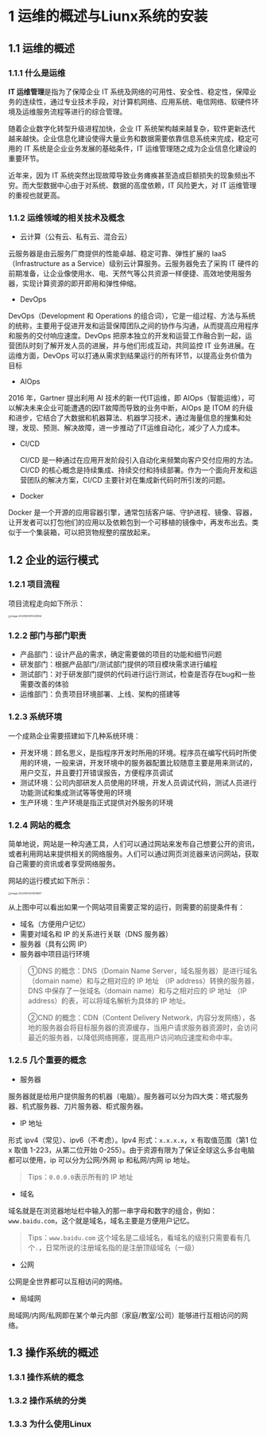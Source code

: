 # 1 运维的概述与Liunx系统的安装

## 1.1 运维的概述

### 1.1.1 什么是运维

**IT 运维管理**是指为了保障企业 IT 系统及网络的可用性、安全性、稳定性，保障业务的连续性，通过专业技术手段，对计算机网络、应用系统、电信网络、软硬件环境及运维服务流程等进行的综合管理。

随着企业数字化转型升级进程加快，企业 IT 系统架构越来越复杂，软件更新迭代越来越快。企业信息化建设使得大量业务和数据需要依靠信息系统来完成，稳定可用的 IT 系统是企业业务发展的基础条件，IT 运维管理随之成为企业信息化建设的重要环节。

近年来，因为 IT 系统突然出现故障导致业务瘫痪甚至造成巨额损失的现象频出不穷。而大型数据中心由于对系统、数据的高度依赖，IT 风险更大，对 IT 运维管理的重视也就更高。

### 1.1.2 运维领域的相关技术及概念

* 云计算（公有云、私有云、混合云）

云服务器是由云服务厂商提供的性能卓越、稳定可靠、弹性扩展的 IaaS（Infrastructure as a Service）级别云计算服务。云服务器免去了采购 IT 硬件的前期准备，让企业像使用水、电、天然气等公共资源一样便捷、高效地使用服务器，实现计算资源的即开即用和弹性伸缩。

* DevOps

DevOps（Development 和 Operations 的组合词），它是一组过程、方法与系统的统称，主要用于促进开发和运营保障团队之间的协作与沟通，从而提高应用程序和服务的交付响应速度。DevOps 把原本独立的开发和运营工作融合到一起，运营团队时刻了解开发人员的进展，并与他们形成互动，共同监控 IT 业务进展。在运维方面，DevOps 可以打通从需求到结果运行的所有环节，以提高业务价值为目标

* AIOps

2016 年，Gartner 提出利用 AI 技术的新一代IT运维，即 AIOps（智能运维），可以解决未来企业可能遭遇的因IT故障而导致的业务中断，AIOps 是 ITOM 的升级和进步，它结合了大数据和机器算法、机器学习技术，通过海量信息的搜集和处理，发现、预测、解决故障，进一步推动了IT运维自动化，减少了人力成本。

* CI/CD

  CI/CD 是一种通过在应用开发阶段引入自动化来频繁向客户交付应用的方法。CI/CD 的核心概念是持续集成、持续交付和持续部署。作为一个面向开发和运营团队的解决方案，CI/CD 主要针对在集成新代码时所引发的问题。

* Docker

Docker 是一个开源的应用容器引擎，通常包括客户端、守护进程、镜像、容器，让开发者可以打包他们的应用以及依赖包到一个可移植的镜像中，再发布出去。类似于一个集装箱，可以把货物规整的摆放起来。

## 1.2 企业的运行模式

### 1.2.1 项目流程

项目流程走向如下所示：

<img src="C:\Users\98460\AppData\Roaming\Typora\typora-user-images\image-20220614015339556.png" alt="image-20220614015339556" style="zoom:33%;" />

### 1.2.2 部门与部门职责

* 产品部门：设计产品的需求，确定需要做的项目的功能和细节问题
* 研发部门：根据产品部门/测试部门提供的项目模块需求进行编程
* 测试部门：对于研发部门提供的代码进行运行测试，检查是否存在bug和一些需要改善的体验
* 运维部门：负责项目环境部署、上线、架构的搭建等

### 1.2.3 系统环境

一个成熟企业需要搭建如下几种系统环境：

* 开发环境：顾名思义，是指程序开发时所用的环境。程序员在编写代码时所使用的环境，一般来讲，开发环境中的服务器配置比较随意主要是用来测试的，用户交互，并且要打开错误报告，方便程序员调试
* 测试环境：公司内部研发人员使用的环境，开发人员调试代码，测试人员进行功能测试和集成测试等等使用的环境
* 生产环境：生产环境是指正式提供对外服务的环境

### 1.2.4 网站的概念

简单地说，网站是一种沟通工具，人们可以通过网站来发布自己想要公开的资讯，或者利用网站来提供相关的网络服务。人们可以通过网页浏览器来访问网站，获取自己需要的资讯或者享受网络服务。

网站的运行模式如下所示：

<img src="C:\Users\98460\AppData\Roaming\Typora\typora-user-images\image-20220614020619807.png" alt="image-20220614020619807" style="zoom:33%;" />

从上图中可以看出如果一个网站项目需要正常的运行，则需要的前提条件有：

* 域名（方便用户记忆）
* 需要对域名和 IP 的关系进行关联（DNS 服务器）
* 服务器（具有公网 IP）
* 服务器中项目运行环境

> ①DNS 的概念：DNS（Domain Name Server，域名服务器）是进行域名（domain name）和与之相对应的 IP 地址 （IP address）转换的服务器，DNS 中保存了一张域名（domain name）和与之相对应的 IP 地址 （IP address）的表，可以将域名解析为具体的 IP 地址。
>
> ②CND 的概念：CDN（Content Delivery Network，内容分发网络），各地的服务器会将目标服务器的资源缓存，当用户请求服务器资源时，会访问最近的服务器，以降低网络拥塞，提高用户访问响应速度和命中率。

### 1.2.5 几个重要的概念

* 服务器

服务器就是给用户提供服务的机器（电脑）。服务器可以分为四大类：塔式服务器、机式服务器、刀片服务器、柜式服务器。

* IP 地址

形式 ipv4（常见）、ipv6（不考虑）。Ipv4 形式：`x.x.x.x`，x 有取值范围（第1 位 x 取值 1-223，从第二位开始 0-255）。由于资源有限为了保证全球这么多台电脑都可以使用，ip 可以分为公网/外网 ip 和私网/内网 ip 地址。

>  Tips：`0.0.0.0`表示所有的 IP 地址

* 域名

域名就是在浏览器地址栏中输入的那一串字母和数字的组合，例如：`www.baidu.com`，这个就是域名，域名主要是方便用户记忆。

> Tips：`www.baidu.com` 这个域名是二级域名，看域名的级别只需要看有几个`.`，日常所说的注册域名指的是注册顶级域名（一级）

* 公网

公网是全世界都可以互相访问的网络。 

* 局域网

局域网/内网/私网即在某个单元内部（家庭/教室/公司）能够进行互相访问的网络。

## 1.3 操作系统的概述

### 1.3.1 操作系统的概念



### 1.3.2 操作系统的分类



### 1.3.3 为什么使用Linux